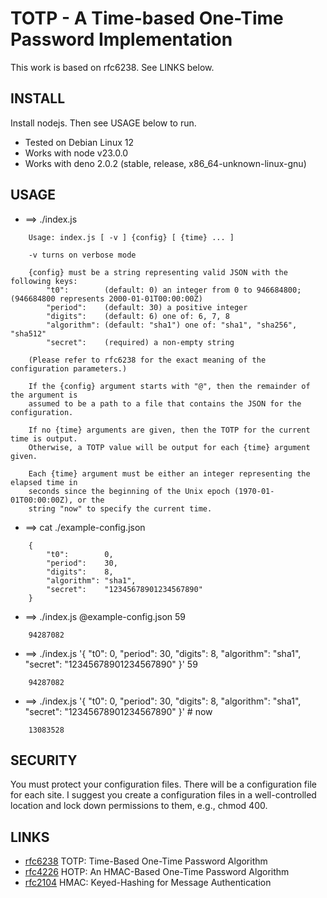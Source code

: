 # TOTP - A Time-based One-Time Password Implementation

This work is based on rfc6238.  See LINKS below.

## INSTALL

Install nodejs.  Then see USAGE below to run.

* Tested on Debian Linux 12
* Works with node v23.0.0
* Works with deno 2.0.2 (stable, release, x86_64-unknown-linux-gnu)

## USAGE

* ==> ./index.js

```
    Usage: index.js [ -v ] {config} [ {time} ... ]

    -v turns on verbose mode

    {config} must be a string representing valid JSON with the following keys:
        "t0":        (default: 0) an integer from 0 to 946684800; (946684800 represents 2000-01-01T00:00:00Z)
        "period":    (default: 30) a positive integer
        "digits":    (default: 6) one of: 6, 7, 8
        "algorithm": (default: "sha1") one of: "sha1", "sha256", "sha512"
        "secret":    (required) a non-empty string

    (Please refer to rfc6238 for the exact meaning of the configuration parameters.)

    If the {config} argument starts with "@", then the remainder of the argument is
    assumed to be a path to a file that contains the JSON for the configuration.

    If no {time} arguments are given, then the TOTP for the current time is output.
    Otherwise, a TOTP value will be output for each {time} argument given.

    Each {time} argument must be either an integer representing the elapsed time in
    seconds since the beginning of the Unix epoch (1970-01-01T00:00:00Z), or the
    string "now" to specify the current time.
```

* ==> cat ./example-config.json

```
    {
        "t0":        0,
        "period":    30,
        "digits":    8,
        "algorithm": "sha1",
        "secret":    "12345678901234567890"
    }
```

* ==> ./index.js @example-config.json 59

```
    94287082
````

* ==> ./index.js '{ "t0": 0, "period": 30, "digits": 8, "algorithm": "sha1", "secret": "12345678901234567890" }' 59

```
    94287082
````

* ==> ./index.js '{ "t0": 0, "period": 30, "digits": 8, "algorithm": "sha1", "secret": "12345678901234567890" }'  # now

```
    13083528
````

## SECURITY

You must protect your configuration files.
There will be a configuration file for each site.
I suggest you create a configuration files in a well-controlled location and lock down permissions to them, e.g., chmod 400.

## LINKS

* [rfc6238](https://datatracker.ietf.org/doc/html/rfc6238) TOTP: Time-Based One-Time Password Algorithm
* [rfc4226](https://datatracker.ietf.org/doc/html/rfc4226) HOTP: An HMAC-Based One-Time Password Algorithm
* [rfc2104](https://datatracker.ietf.org/doc/html/rfc2104) HMAC: Keyed-Hashing for Message Authentication
